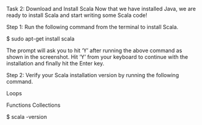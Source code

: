 Task 2: Download and Install Scala
Now that we have installed Java, we are ready to install Scala and start writing some Scala code!

Step 1: Run the following command from the terminal to install Scala.

$ sudo apt-get install scala

 

The prompt will ask you to hit ‘Y’ after running the above command as shown in the screenshot. Hit ‘Y’ from your keyboard to continue with the installation and finally hit the Enter key.

Step 2: Verify your Scala installation version by running the following command.
 
Loops

Functions
Collections

$ scala -version


